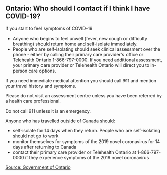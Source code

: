 ## Ontario: Who should I contact if I think I have COVID-19?

If you start to feel symptoms of COVID-19

- Anyone who begins to feel unwell (fever, new cough or difficulty breathing) should return home and self-isolate immediately.
- People who are self-isolating should seek clinical assessment over the phone - either by calling their primary care provider's office or Telehealth Ontario 1-866-797-0000. If you need additional assessment, your primary care provider or 
Telehealth Ontario will direct you to in-person care options.

If you need immediate medical attention you should call 911 and mention your travel history and symptoms.

Please do not visit an assessment centre unless you have been referred by a health care professional.

Do not call 911 unless it is an emergency.

Anyone who has travelled outside of Canada should:

- self-isolate for 14 days when they return. People who are self-isolating should not go to work
- monitor themselves for symptoms of the 2019 novel coronavirus for 14 days after returning to Canada
- contact their primary care provider or Telehealth Ontario at 1-866-797-0000 if they experience symptoms of the 2019 novel coronavirus

[Source: Government of Ontario](https://www.ontario.ca/page/2019-novel-coronavirus#section-5)
